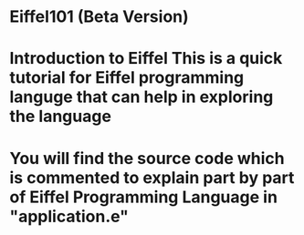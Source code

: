 # Eiffel101 (Beta Version)
<h1>Introduction to Eiffel
  <a>This is a quick tutorial for Eiffel programming languge that can help in exploring the language

<h4>You will find the source code which is commented to explain part by part of Eiffel Programming Language in "application.e"


